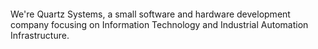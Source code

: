 <p align="right">
  <img src="https://raw.githubusercontent.com/quartzsystems/website/refs/heads/main/assets/banner.png" alt="">
</p>

We're Quartz Systems, a small software and hardware development company focusing on Information
Technology and Industrial Automation Infrastructure.

